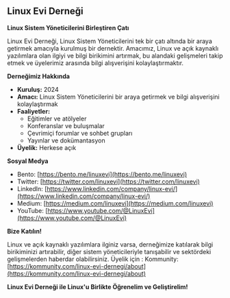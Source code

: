 ## Linux Evi Derneği

**Linux Sistem Yöneticilerini Birleştiren Çatı**

Linux Evi Derneği, Linux Sistem Yöneticilerini tek bir çatı altında bir araya getirmek amacıyla kurulmuş bir dernektir. Amacımız, Linux ve açık kaynaklı yazılımlara olan ilgiyi ve bilgi birikimini artırmak, bu alandaki gelişmeleri takip etmek ve üyelerimiz arasında bilgi alışverişini kolaylaştırmaktır.

**Derneğimiz Hakkında**

* **Kuruluş:** 2024
* **Amacı:** Linux Sistem Yöneticilerini bir araya getirmek ve bilgi alışverişini kolaylaştırmak
* **Faaliyetler:**
    * Eğitimler ve atölyeler
    * Konferanslar ve buluşmalar
    * Çevrimiçi forumlar ve sohbet grupları
    * Yayınlar ve dokümantasyon
* **Üyelik:** Herkese açık

**Sosyal Medya**

* Bento: [https://bento.me/linuxevi](https://bento.me/linuxevi)
* Twitter: [https://twitter.com/linuxevi](https://twitter.com/linuxevi)
* LinkedIn: [https://www.linkedin.com/company/linux-evi/](https://www.linkedin.com/company/linux-evi/)
* Medium: [https://medium.com/linuxevi](https://medium.com/linuxevi)
* YouTube: [https://www.youtube.com/@LinuxEvi](https://www.youtube.com/@LinuxEvi)

**Bize Katılın!**

Linux ve açık kaynaklı yazılımlara ilginiz varsa, derneğimize katılarak bilgi birikiminizi artırabilir, diğer sistem yöneticileriyle tanışabilir ve sektördeki gelişmelerden haberdar olabilirsiniz. Üyelik için : Kommunity: [https://kommunity.com/linux-evi-dernegi/about](https://kommunity.com/linux-evi-dernegi/about)

**Linux Evi Derneği ile Linux'u Birlikte Öğrenelim ve Geliştirelim!**
